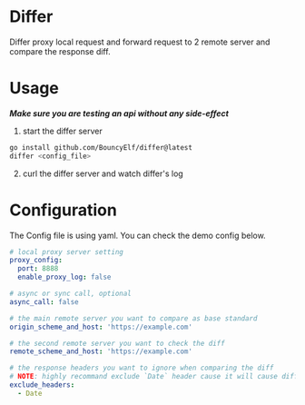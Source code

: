 # Differ
Differ proxy local request and forward request to 2 remote server and compare the response diff.

# Usage
***Make sure you are testing an api without any side-effect***

1. start the differ server
```bash
go install github.com/BouncyElf/differ@latest
differ <config_file>
```

2. curl the differ server and watch differ's log

# Configuration
The Config file is using yaml.
You can check the demo config below.
```yaml
# local proxy server setting
proxy_config:
  port: 8888
  enable_proxy_log: false

# async or sync call, optional
async_call: false

# the main remote server you want to compare as base standard
origin_scheme_and_host: 'https://example.com'

# the second remote server you want to check the diff
remote_scheme_and_host: 'https://example.com'

# the response headers you want to ignore when comparing the diff
# NOTE: highly recommand exclude `Date` header cause it will cause diff in most cases
exclude_headers:
  - Date
```
